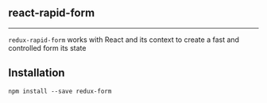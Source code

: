 ## react-rapid-form
---
`redux-rapid-form` works with React and its context to create a fast and controlled form its state

## Installation

```npm install --save redux-form```
